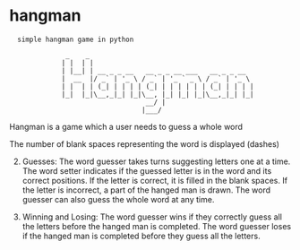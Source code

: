# hangman

      simple hangman game in python

                  _    _ 
                 | |  | | 
                 | |__| | __ _ _ __   __ _ _ __ ___   __ _ _ __  
                 |  __  |/ _` | '_ \ / _` | '_ ` _ \ / _` | '_ \ 
                 | |  | | (_| | | | | (_| | | | | | | (_| | | | | 
                 |_|  |_|\__,_|_| |_|\__, |_| |_| |_|\__,_|_| |_| 
                                      __/ | 
                                     |___/ 

Hangman is a game which a user needs to guess a whole word

The number of blank spaces representing the word is displayed (dashes)

2. Guesses:
    The word guesser takes turns suggesting letters one at a time. 
The word setter indicates if the guessed letter is in the word and its correct positions. 
If the letter is correct, it is filled in the blank spaces. 
If the letter is incorrect, a part of the hanged man is drawn. 
The word guesser can also guess the whole word at any time. 

3. Winning and Losing:
    The word guesser wins if they correctly guess all the letters before the hanged man is completed.
    The word guesser loses if the hanged man is completed before they guess all the letters.
